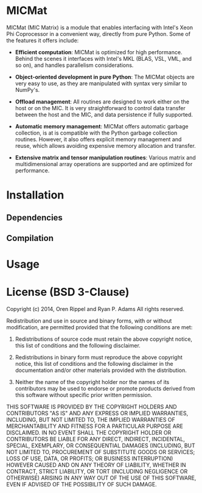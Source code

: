 # MICMat

MICMat (MIC Matrix) is a module that enables interfacing with Intel's Xeon Phi Coprocessor in a convenient way, directly from pure Python. Some of the features it offers include:

* **Efficient computation**: MICMat is optimized for high performance. Behind the scenes it interfaces with Intel's MKL (BLAS, VSL, VML, and so on), and handles parallelism considerations.
* **Object-oriented development in pure Python**: The MICMat objects are very easy to use, as they are manipulated with syntax very similar to NumPy's.
* **Offload management**: All routines are designed to work either on the host or on the MIC. It is very straightforward to control data transfer between the host and the MIC, and data persistence if fully supported.
* **Automatic memory management**: MICMat offers automatic garbage collection, is at is compatible with the Python garbage collection routines. However, it also offers explicit memory management and reuse, which allows avoiding expensive memory allocation and transfer.

* **Extensive matrix and tensor manipulation routines**: Various matrix and multidimensional array operations are supported and are optimized for performance.



# Installation
## Dependencies

## Compilation


# Usage

# License (BSD 3-Clause)
Copyright (c) 2014, Oren Rippel and Ryan P. Adams
All rights reserved.

Redistribution and use in source and binary forms, with or without modification, are permitted provided that the following conditions are met:

1. Redistributions of source code must retain the above copyright notice, this list of conditions and the following disclaimer.

2. Redistributions in binary form must reproduce the above copyright notice, this list of conditions and the following disclaimer in the documentation and/or other materials provided with the distribution.

3. Neither the name of the copyright holder nor the names of its contributors may be used to endorse or promote products derived from this software without specific prior written permission.

THIS SOFTWARE IS PROVIDED BY THE COPYRIGHT HOLDERS AND CONTRIBUTORS "AS IS" AND ANY EXPRESS OR IMPLIED WARRANTIES, INCLUDING, BUT NOT LIMITED TO, THE IMPLIED WARRANTIES OF MERCHANTABILITY AND FITNESS FOR A PARTICULAR PURPOSE ARE DISCLAIMED. IN NO EVENT SHALL THE COPYRIGHT HOLDER OR CONTRIBUTORS BE LIABLE FOR ANY DIRECT, INDIRECT, INCIDENTAL, SPECIAL, EXEMPLARY, OR CONSEQUENTIAL DAMAGES (INCLUDING, BUT NOT LIMITED TO, PROCUREMENT OF SUBSTITUTE GOODS OR SERVICES; LOSS OF USE, DATA, OR PROFITS; OR BUSINESS INTERRUPTION) HOWEVER CAUSED AND ON ANY THEORY OF LIABILITY, WHETHER IN CONTRACT, STRICT LIABILITY, OR TORT (INCLUDING NEGLIGENCE OR OTHERWISE) ARISING IN ANY WAY OUT OF THE USE OF THIS SOFTWARE, EVEN IF ADVISED OF THE POSSIBILITY OF SUCH DAMAGE.